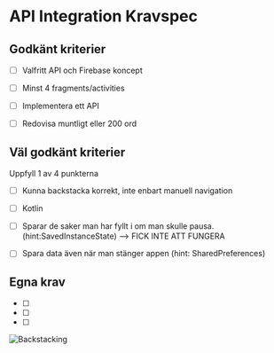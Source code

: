 # API Integration Kravspec  
## Godkänt kriterier  
- [ ] Valfritt API och Firebase koncept  
- [ ] Minst 4 fragments/activities  
- [ ] Implementera ett API  
- [ ] Redovisa muntligt eller 200 ord  
  

## Väl godkänt kriterier  
Uppfyll 1 av 4 punkterna
- [ ] Kunna backstacka korrekt, inte enbart manuell navigation  
- [ ] Kotlin  
- [ ] Sparar de saker man har fyllt i om man skulle pausa. (hint:SavedInstanceState)  --> FICK INTE ATT FUNGERA  
- [ ] Spara data även när man stänger appen (hint: SharedPreferences)  


## Egna krav   
- [ ]  
- [ ]  
- [ ]  



![Backstacking](/res/drawable/backstacking.png "Back stack")

